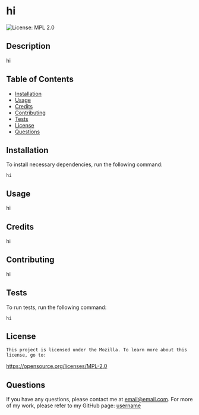 # hi
![License: MPL 2.0](https://img.shields.io/badge/License-MPL_2.0-brightgreen)

## Description

hi

## Table of Contents

* [Installation](#installation)
* [Usage](#usage)
* [Credits](#credits)
* [Contributing](#contributing)
* [Tests](#tests)
* [License](#license)
* [Questions](#questions)

## Installation

To install necessary dependencies, run the following command:

```
hi
```

## Usage

hi

## Credits

hi

## Contributing

hi 

## Tests

To run tests, run the following command:

```
hi
```

## License
    
    This project is licensed under the Mozilla. To learn more about this license, go to:
https://opensource.org/licenses/MPL-2.0 

## Questions

If you have any questions, please contact me at email@email.com.
For more of my work, please refer to my GitHub page:
[username](https://github.com/username/)
